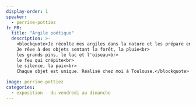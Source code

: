 ```yaml
---
display-order: 1
speaker:
  - perrine-pottiez
fr_FR:
  title: "Argile poétique"
  description: >-
    <blockquote>Je récolte mes argiles dans la nature et les prépare en pâte et en décantations. De ces balles d'argiles pincées viennent des formes, puis les courbes qui les animent. Je les peins de lait d'argile très fin qui leur donne leurs couleurs et les rend imperméables. Mes cuissons se font au feu de bois et au gaz.<br>
    Je rêve à des objets sentant la forêt, la pluie<br>
    les grands pins, le lac et l'oiseau<br>
    le feu qui crépite<br>
    le silence, la paix<br>
    Chaque objet est unique. Réalisé chez moi à Toulouse.</blockquote>
  
image: perrine-pottiez
categories:
  - exposition - du vendredi au dimanche
---
```

